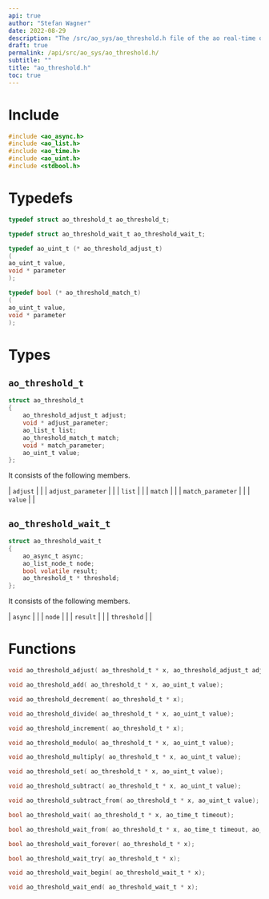 ```yaml
---
api: true
author: "Stefan Wagner"
date: 2022-08-29
description: "The /src/ao_sys/ao_threshold.h file of the ao real-time operating system."
draft: true
permalink: /api/src/ao_sys/ao_threshold.h/
subtitle: ""
title: "ao_threshold.h"
toc: true
---
```


# Include

```c
#include <ao_async.h>
#include <ao_list.h>
#include <ao_time.h>
#include <ao_uint.h>
#include <stdbool.h>
```

# Typedefs

```c
typedef struct ao_threshold_t ao_threshold_t;
```

```c
typedef struct ao_threshold_wait_t ao_threshold_wait_t;
```

```c
typedef ao_uint_t (* ao_threshold_adjust_t)
(
ao_uint_t value,
void * parameter
);
```

```c
typedef bool (* ao_threshold_match_t)
(
ao_uint_t value,
void * parameter
);
```

# Types

## `ao_threshold_t`

```c
struct ao_threshold_t
{
    ao_threshold_adjust_t adjust;
    void * adjust_parameter;
    ao_list_t list;
    ao_threshold_match_t match;
    void * match_parameter;
    ao_uint_t value;
};
```

It consists of the following members.

| `adjust` | |
| `adjust_parameter` | |
| `list` | |
| `match` | |
| `match_parameter` | |
| `value` | |

## `ao_threshold_wait_t`

```c
struct ao_threshold_wait_t
{
    ao_async_t async;
    ao_list_node_t node;
    bool volatile result;
    ao_threshold_t * threshold;
};
```

It consists of the following members.

| `async` | |
| `node` | |
| `result` | |
| `threshold` | |

# Functions

```c
void ao_threshold_adjust( ao_threshold_t * x, ao_threshold_adjust_t adjust, void * adjust_parameter);
```

```c
void ao_threshold_add( ao_threshold_t * x, ao_uint_t value);
```

```c
void ao_threshold_decrement( ao_threshold_t * x);
```

```c
void ao_threshold_divide( ao_threshold_t * x, ao_uint_t value);
```

```c
void ao_threshold_increment( ao_threshold_t * x);
```

```c
void ao_threshold_modulo( ao_threshold_t * x, ao_uint_t value);
```

```c
void ao_threshold_multiply( ao_threshold_t * x, ao_uint_t value);
```

```c
void ao_threshold_set( ao_threshold_t * x, ao_uint_t value);
```

```c
void ao_threshold_subtract( ao_threshold_t * x, ao_uint_t value);
```

```c
void ao_threshold_subtract_from( ao_threshold_t * x, ao_uint_t value);
```

```c
bool ao_threshold_wait( ao_threshold_t * x, ao_time_t timeout);
```

```c
bool ao_threshold_wait_from( ao_threshold_t * x, ao_time_t timeout, ao_time_t beginning);
```

```c
bool ao_threshold_wait_forever( ao_threshold_t * x);
```

```c
bool ao_threshold_wait_try( ao_threshold_t * x);
```

```c
void ao_threshold_wait_begin( ao_threshold_wait_t * x);
```

```c
void ao_threshold_wait_end( ao_threshold_wait_t * x);
```

